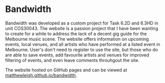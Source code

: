 # Bandwidth
Bandwidth was developed as a custom project for Task 6.2D and 6.3HD in unit COS30043. The website is a passion project that I have been wanting to create for a while to address the lack of a decent gig guide for the Melbourne music scene. The website offers information on upcoming events, local venues, and all artists who have performed at a listed event in Melbourne. User's don't need to register to use the site, but those who do are able to save events, add favourite artists and venues for improved filtering of events, and even leave comments throuhgout the site.

The website hosted on GitHub pages and can be viewed at [matthewleigh.github.io/bandwidth](https://matthewleigh.github.io/bandwidth/).
